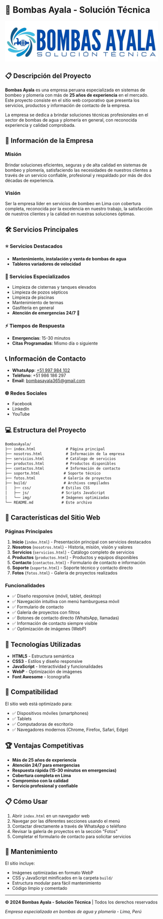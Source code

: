 # 🔧 Bombas Ayala - Solución Técnica

![Bombas Ayala Logo](build/img/propios/logo1.webp)

## 📋 Descripción del Proyecto

**Bombas Ayala** es una empresa peruana especializada en sistemas de bombeo y plomería con más de **25 años de experiencia** en el mercado. Este proyecto consiste en el sitio web corporativo que presenta los servicios, productos y información de contacto de la empresa.

La empresa se dedica a brindar soluciones técnicas profesionales en el sector de bombas de agua y plomería en general, con reconocida experiencia y calidad comprobada.

## 🏢 Información de la Empresa

### Misión
Brindar soluciones eficientes, seguras y de alta calidad en sistemas de bombeo y plomería, satisfaciendo las necesidades de nuestros clientes a través de un servicio confiable, profesional y respaldado por más de dos décadas de experiencia.

### Visión
Ser la empresa líder en servicios de bombeo en Lima con cobertura completa, reconocida por la excelencia en nuestro trabajo, la satisfacción de nuestros clientes y la calidad en nuestras soluciones óptimas.

## 🛠️ Servicios Principales

### ⭐ Servicios Destacados
- **Mantenimiento, instalación y venta de bombas de agua**
- **Tableros variadores de velocidad**

### 🔧 Servicios Especializados
- Limpieza de cisternas y tanques elevados
- Limpieza de pozos sépticos
- Limpieza de piscinas
- Mantenimiento de termas
- Gasfitería en general
- **Atención de emergencias 24/7** 🚨

### ⚡ Tiempos de Respuesta
- **Emergencias**: 15-30 minutos
- **Citas Programadas**: Mismo día o siguiente

## 📞 Información de Contacto

- **WhatsApp**: [+51 997 984 102](https://wa.me/51997984102)
- **Teléfono**: +51 986 186 297
- **Email**: bombasayala365@gmail.com

### 🌐 Redes Sociales
- Facebook
- LinkedIn
- YouTube

## 💻 Estructura del Proyecto

```
BombasAyala/
├── index.html              # Página principal
├── nosotros.html           # Información de la empresa
├── servicios.html          # Catálogo de servicios
├── productos.html          # Productos disponibles
├── contactos.html          # Información de contacto
├── soporte.html           # Soporte técnico
├── fotos.html             # Galería de proyectos
├── build/                 # Archivos compilados
│   ├── css/              # Estilos CSS
│   ├── js/               # Scripts JavaScript
│   └── img/              # Imágenes optimizadas
└── README.md             # Este archivo
```

## 🎨 Características del Sitio Web

### Páginas Principales
1. **Inicio** (`index.html`) - Presentación principal con servicios destacados
2. **Nosotros** (`nosotros.html`) - Historia, misión, visión y valores
3. **Servicios** (`servicios.html`) - Catálogo completo de servicios
4. **Productos** (`productos.html`) - Productos y equipos disponibles
5. **Contacto** (`contactos.html`) - Formulario de contacto e información
6. **Soporte** (`soporte.html`) - Soporte técnico y contacto directo
7. **Fotos** (`fotos.html`) - Galería de proyectos realizados

### Funcionalidades
- ✅ Diseño responsive (móvil, tablet, desktop)
- ✅ Navegación intuitiva con menú hamburguesa móvil
- ✅ Formulario de contacto
- ✅ Galería de proyectos con filtros
- ✅ Botones de contacto directo (WhatsApp, llamadas)
- ✅ Información de contacto siempre visible
- ✅ Optimización de imágenes (WebP)

## 🚀 Tecnologías Utilizadas

- **HTML5** - Estructura semántica
- **CSS3** - Estilos y diseño responsive
- **JavaScript** - Interactividad y funcionalidades
- **WebP** - Optimización de imágenes
- **Font Awesome** - Iconografía

## 📱 Compatibilidad

El sitio web está optimizado para:
- ✅ Dispositivos móviles (smartphones)
- ✅ Tablets
- ✅ Computadoras de escritorio
- ✅ Navegadores modernos (Chrome, Firefox, Safari, Edge)

## 🏆 Ventajas Competitivas

- **Más de 25 años de experiencia**
- **Atención 24/7 para emergencias**
- **Respuesta rápida (15-30 minutos en emergencias)**
- **Cobertura completa en Lima**
- **Compromiso con la calidad**
- **Servicio profesional y confiable**

## 📋 Cómo Usar

1. Abrir `index.html` en un navegador web
2. Navegar por las diferentes secciones usando el menú
3. Contactar directamente a través de WhatsApp o teléfono
4. Revisar la galería de proyectos en la sección "Fotos"
5. Completar el formulario de contacto para solicitar servicios

## 🔧 Mantenimiento

El sitio incluye:
- Imágenes optimizadas en formato WebP
- CSS y JavaScript minificados en la carpeta `build/`
- Estructura modular para fácil mantenimiento
- Código limpio y comentado

---

**© 2024 Bombas Ayala - Solución Técnica** | Todos los derechos reservados

*Empresa especializada en bombas de agua y plomería - Lima, Perú*